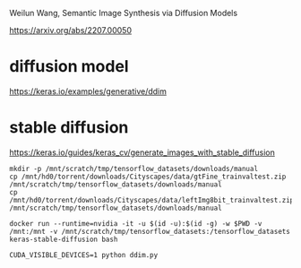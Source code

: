 


Weilun Wang, Semantic Image Synthesis via Diffusion Models

https://arxiv.org/abs/2207.00050



# diffusion model
https://keras.io/examples/generative/ddim

# stable diffusion
https://keras.io/guides/keras_cv/generate_images_with_stable_diffusion


```
mkdir -p /mnt/scratch/tmp/tensorflow_datasets/downloads/manual
cp /mnt/hd0/torrent/downloads/Cityscapes/data/gtFine_trainvaltest.zip /mnt/scratch/tmp/tensorflow_datasets/downloads/manual
cp /mnt/hd0/torrent/downloads/Cityscapes/data/leftImg8bit_trainvaltest.zip /mnt/scratch/tmp/tensorflow_datasets/downloads/manual

docker run --runtime=nvidia -it -u $(id -u):$(id -g) -w $PWD -v /mnt:/mnt -v /mnt/scratch/tmp/tensorflow_datasets:/tensorflow_datasets keras-stable-diffusion bash

CUDA_VISIBLE_DEVICES=1 python ddim.py

```